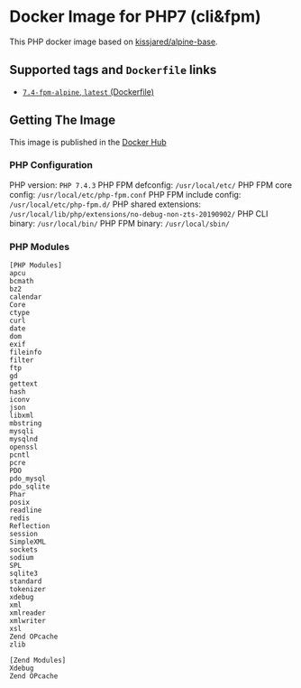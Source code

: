 # Docker Image for PHP7 (cli&fpm)

This PHP docker image based on [kissjared/alpine-base](https://hub.docker.com/r/kissjared/alpine-base).

## Supported tags and `Dockerfile` links

 - [`7.4-fpm-alpine`, `latest` (Dockerfile)](https://github.com/kissjared/php/blob/master/Dockerfile)


## Getting The Image

This image is published in the [Docker Hub](https://hub.docker.com/r/kissjared/php)

### PHP Configuration

PHP version:            `PHP 7.4.3`
PHP FPM defconfig:      `/usr/local/etc/`
PHP FPM core config:    `/usr/local/etc/php-fpm.conf`
PHP FPM include config: `/usr/local/etc/php-fpm.d/`
PHP shared extensions:  `/usr/local/lib/php/extensions/no-debug-non-zts-20190902/`
PHP CLI binary:         `/usr/local/bin/`
PHP FPM binary:         `/usr/local/sbin/`

### PHP Modules
```
[PHP Modules]
apcu
bcmath
bz2
calendar
Core
ctype
curl
date
dom
exif
fileinfo
filter
ftp
gd
gettext
hash
iconv
json
libxml
mbstring
mysqli
mysqlnd
openssl
pcntl
pcre
PDO
pdo_mysql
pdo_sqlite
Phar
posix
readline
redis
Reflection
session
SimpleXML
sockets
sodium
SPL
sqlite3
standard
tokenizer
xdebug
xml
xmlreader
xmlwriter
xsl
Zend OPcache
zlib

[Zend Modules]
Xdebug
Zend OPcache
```

